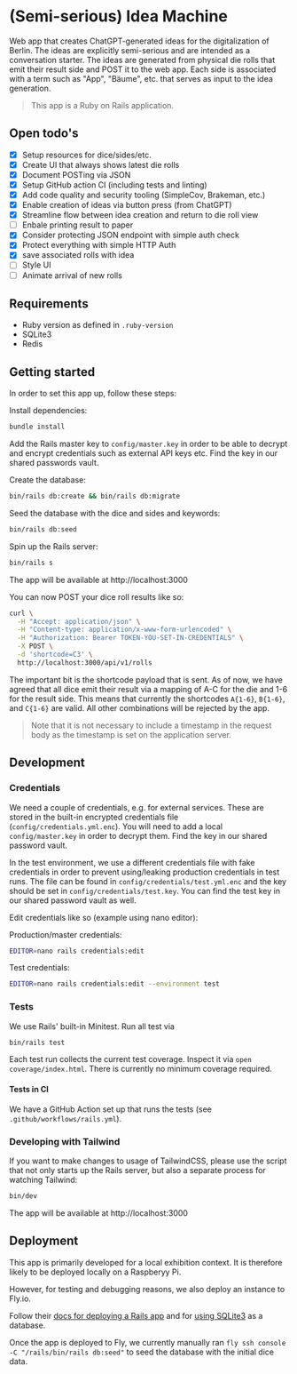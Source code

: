 # (Semi-serious) Idea Machine

Web app that creates ChatGPT-generated ideas for the digitalization of Berlin. The ideas are explicitly semi-serious and are intended as a conversation starter. The ideas are generated from physical die rolls that emit their result side and POST it to the web app. Each side is associated with a term such as "App", "Bäume", etc. that serves as input to the idea generation.

> This app is a Ruby on Rails application.

## Open todo's

- [x] Setup resources for dice/sides/etc.
- [x] Create UI that always shows latest die rolls
- [x] Document POSTing via JSON
- [x] Setup GitHub action CI (including tests and linting)
- [x] Add code quality and security tooling (SimpleCov, Brakeman, etc.)
- [x] Enable creation of ideas via button press (from ChatGPT)
- [x] Streamline flow between idea creation and return to die roll view
- [ ] Enbale printing result to paper
- [x] Consider protecting JSON endpoint with simple auth check
- [x] Protect everything with simple HTTP Auth
- [x] save associated rolls with idea
- [ ] Style UI
- [ ] Animate arrival of new rolls

## Requirements

- Ruby version as defined in `.ruby-version`
- SQLite3
- Redis

## Getting started

In order to set this app up, follow these steps:

Install dependencies:

```bash
bundle install
```

Add the Rails master key to `config/master.key` in order to be able to decrypt and encrypt credentials such as external API keys etc. Find the key in our shared passwords vault.

Create the database:

```bash
bin/rails db:create && bin/rails db:migrate
```

Seed the database with the dice and sides and keywords:

```bash
bin/rails db:seed
```

Spin up the Rails server:

```bash
bin/rails s
```

The app will be available at http://localhost:3000

You can now POST your dice roll results like so:

```bash
curl \
  -H "Accept: application/json" \
  -H "Content-type: application/x-www-form-urlencoded" \
  -H "Authorization: Bearer TOKEN-YOU-SET-IN-CREDENTIALS" \
  -X POST \
  -d 'shortcode=C3' \
  http://localhost:3000/api/v1/rolls
```

The important bit is the shortcode payload that is sent. As of now, we have agreed that all dice emit their result via a mapping of A-C for the die and 1-6 for the result side. This means that currently the shortcodes `A{1-6}`, `B{1-6}`, and `C{1-6}` are valid. All other combinations will be rejected by the app.

> Note that it is not necessary to include a timestamp in the request body as the timestamp is set on the application server.

## Development

### Credentials

We need a couple of credentials, e.g. for external services. These are stored in the built-in encrypted credentials file (`config/credentials.yml.enc`). You will need to add a local `config/master.key` in order to decrypt them. Find the key in our shared password vault.

In the test environment, we use a different credentials file with fake credentials in order to prevent using/leaking production credentials in test runs. The file can be found in `config/credentials/test.yml.enc` and the key should be set in `config/credentials/test.key`. You can find the test key in our shared password vault as well.

Edit credentials like so (example using nano editor):

Production/master credentials:

```bash
EDITOR=nano rails credentials:edit
```

Test credentials:

```bash
EDITOR=nano rails credentials:edit --environment test
```

### Tests

We use Rails' built-in Minitest. Run all test via

```bash
bin/rails test
```

Each test run collects the current test coverage. Inspect it via `open coverage/index.html`. There is currently no minimum coverage required.

#### Tests in CI

We have a GitHub Action set up that runs the tests (see `.github/workflows/rails.yml`).

### Developing with Tailwind

If you want to make changes to usage of TailwindCSS, please use the script that not only starts up the Rails server, but also a separate process for watching Tailwind:

```bash
bin/dev
```

The app will be available at http://localhost:3000

## Deployment

This app is primarily developed for a local exhibition context. It is therefore likely to be deployed locally on a Raspberyy Pi.

However, for testing and debugging reasons, we also deploy an instance to Fly.io.

Follow their [docs for deploying a Rails app](https://fly.io/docs/rails/getting-started/existing/) and for [using SQLite3](https://fly.io/docs/rails/advanced-guides/sqlite3/) as a database.

Once the app is deployed to Fly, we currently manually ran `fly ssh console -C "/rails/bin/rails db:seed"` to seed the database with the initial dice data.
